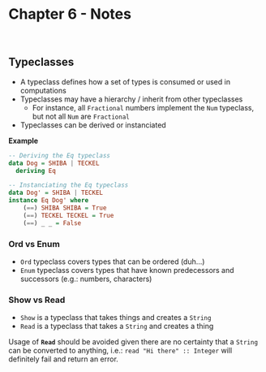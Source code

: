# Chapter 6 - Notes
</br>

## Typeclasses
- A typeclass defines how a set of types is consumed or used in computations
- Typeclasses may have a hierarchy / inherit from other typeclasses
  - For instance, all `Fractional` numbers implement the `Num` typeclass, but not all `Num` are `Fractional`
- Typeclasses can be derived or instanciated

**Example**
```haskell
-- Deriving the Eq typeclass
data Dog = SHIBA | TECKEL
  deriving Eq

-- Instanciating the Eq typeclass
data Dog' = SHIBA | TECKEL
instance Eq Dog' where
    (==) SHIBA SHIBA = True
    (==) TECKEL TECKEL = True
    (==) _ _ = False
```
### Ord vs Enum
- `Ord` typeclass covers types that can be ordered (duh...)
- `Enum` typeclass covers types that have known predecessors and successors (e.g.: numbers, characters) 

### Show vs Read
- `Show` is a typeclass that takes things and creates a `String`
- `Read` is a typeclass that takes a `String` and creates a thing

Usage of **`Read`** should be avoided given there are no certainty that a `String` can be converted to anything, i.e.: `read "Hi there" :: Integer` will definitely fail and return an error.
